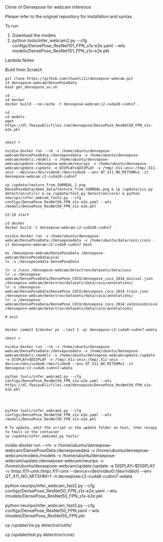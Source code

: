 Clone of Densepose for webcam inference

Please refer to the original repository for installation and syntax.

To run:
1. Download the models
2. python tools/infer_webcam2.py --cfg configs/DensePose_ResNet101_FPN_s1x-e2e.yaml --wts models/DensePose_ResNet101_FPN_s1x-e2e.pkl


Lambda Notes



Build from Scratch

```
git clone https://github.com/chuanli11/densepose-webcam.git
cd densepose-webcam/DensePoseData
bash get_densepose_uv.sh

cd .. 
cd docker
docker build --no-cache -t densepose-webcam:c2-cuda10-cudnn7 . 

cd ..
cd models
wget https://dl.fbaipublicfiles.com/densepose/DensePose_ResNet50_FPN_s1x-e2e.pkl


xhost + 

nvidia-docker run --rm -v /home/ubuntu/densepose-webcam/DensePoseData:/denseposedata -v /home/ubuntu/densepose-webcam/models:/models -v /home/ubuntu/densepose-webcam/update:/densepose-webcam/neurips -v /home/ubuntu/densepose-webcam/update:/update -e DISPLAY=$DISPLAY -v /tmp/.X11-unix:/tmp/.X11-unix --device=/dev/video0:/dev/video0 --env QT_X11_NO_MITSHM=1 -it densepose-webcam:c2-cuda10-cudnn7

cp /update/texture_from_SURREAL_2.png DensePoseData/demo_data/texture_from_SURREAL.png & cp /update/vis.py detectron/utils/ & cp /update/test.py detectron/core/ & python neurips/infer_webcam_fast2.py --cfg configs/DensePose_ResNet50_FPN_s1x-e2e.yaml --wts /models/DensePose_ResNet50_FPN_s1x-e2e.pkl

22:18 start
```



```
cd docker
docker build -t densepose-webcam:c2-cuda10-cudnn7 . 

nvidia-docker run -v /home/ubuntu/densepose-webcam/DensePoseData:/denseposedata -v /home/ubuntu/data/coco:/coco -it densepose-webcam:c2-cuda9-cudnn7 bash

mv /densepose-webcam/DensePoseData /densepose-webcam/DensePoseDataLocal
ln -s /denseposedata DensePoseData

ln -s /coco /densepose-webcam/detectron/datasets/data/coco
ln -s /densepose-webcam/DensePoseData/DensePose_COCO/densepose_coco_2014_minival.json /densepose-webcam/detectron/datasets/data/coco/annotations/
ln -s /densepose-webcam/DensePoseData/DensePose_COCO/densepose_coco_2014_train.json /densepose-webcam/detectron/datasets/data/coco/annotations/
ln -s /densepose-webcam/DensePoseData/DensePose_COCO/densepose_coco_2014_valminusminival.json /densepose-webcam/detectron/datasets/data/coco/annotations/

# exit


docker commit $(docker ps --last 1 -q) densepose:c2-cuda9-cudnn7-wdata

xhost + 

nvidia-docker run --rm -v /home/ubuntu/densepose-webcam/DensePoseData:/denseposedata -v /home/ubuntu/densepose-webcam/models:/models -v /home/ubuntu/densepose-webcam/update:/update -e DISPLAY=$DISPLAY -v /tmp/.X11-unix:/tmp/.X11-unix --device=/dev/video0:/dev/video0 --env QT_X11_NO_MITSHM=1 -it densepose:c2-cuda9-cudnn7-wdata 

python tools/infer_webcam2.py --cfg configs/DensePose_ResNet50_FPN_s1x-e2e.yaml --wts https://dl.fbaipublicfiles.com/densepose/DensePose_ResNet50_FPN_s1x-e2e.pkl




python tools/infer_webcam2.py --cfg configs/DensePose_ResNet50_FPN_s1x-e2e.yaml --wts /models/DensePose_ResNet50_FPN_s1x-e2e.pkl

# To update, edit the script in the update folder on host, then recopy to tools in the container
cp /update/infer_webcam2.py tools/
```



nvidia-docker run --rm -v /home/ubuntu/densepose-webcam/DensePoseData:/denseposedata -v /home/ubuntu/densepose-webcam/models:/models -v /home/ubuntu/densepose-webcam/update:/densepose-webcam/neurips -v /home/ubuntu/densepose-webcam/update:/update -e DISPLAY=$DISPLAY -v /tmp/.X11-unix:/tmp/.X11-unix --device=/dev/video0:/dev/video0 --env QT_X11_NO_MITSHM=1 -it densepose:c2-cuda9-cudnn7-wdata 

python neurips/infer_webcam_fast2.py --cfg configs/DensePose_ResNet50_FPN_s1x-e2e.yaml --wts /models/DensePose_ResNet50_FPN_s1x-e2e.pkl

python neurips/infer_webcam_fast2.py --cfg configs/DensePose_ResNet50_FPN.yaml --wts /models/DensePose_ResNet50_FPN.pkl





cp /update/vis.py detectron/utils/

cp /update/test.py detectron/core/